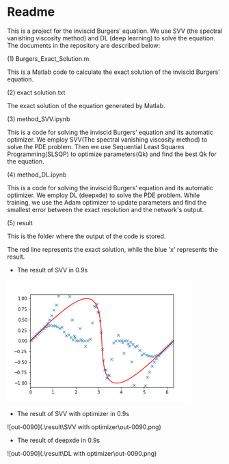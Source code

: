 # Readme

This is a project for the inviscid Burgers’ equation. We use SVV (the spectral vanishing viscosity method) and DL (deep learning) to solve the equation. The documents in the repository are described below:

(1) Burgers_Exact_Solution.m

This is a Matlab code to calculate the exact solution of the inviscid Burgers’ equation.

(2) exact solution.txt

The exact solution of the equation generated by Matlab.

(3) method_SVV.ipynb

This is a code for solving the inviscid Burgers’ equation and its automatic optimizer. We employ SVV(The spectral vanishing viscosity method) to solve the PDE problem. Then we use Sequential Least Squares Programming(SLSQP) to optimize parameters(Qk) and find the best Qk for the equation. 

(4) method_DL.ipynb

This is a code for solving the inviscid Burgers’ equation and its automatic optimizer. We employ DL (deepxde) to solve the PDE problem. While training, we use the Adam optimizer to update parameters and find the smallest error between the exact resolution and the network's output.

(5) result

This is the folder where the output of the code is stored.



The red line represents the exact solution, while the blue 'x' represents the result.

- The result of SVV in 0.9s

![out-0090](.\result\SVV\out-0090.png)

- The result of SVV with optimizer in 0.9s

![out-0090](.\result\SVV with optimizer\out-0090.png)

- The result of deepxde in 0.9s

![out-0090](.\result\DL with optimizer\out-0090.png)
